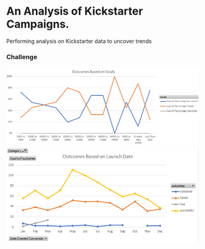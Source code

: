 # An Analysis of Kickstarter Campaigns.
Performing analysis on Kickstarter data to uncover trends
### Challenge
![](https://raw.githubusercontent.com/jusnguyen03/kickstarter-analysis/master/Module%201%20Challenge%20-%20Chart%201.png)
![](https://raw.githubusercontent.com/jusnguyen03/kickstarter-analysis/master/Module%201%20Challenge%20-%20Chart%202.png)
